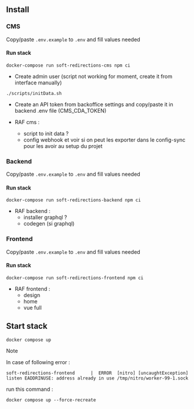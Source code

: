 ## Install

### CMS

Copy/paste `.env.example` to `.env` and fill values needed


#### Run stack
```
docker-compose run soft-redirections-cms npm ci
```
- Create admin user (script not working for moment, create it from interface manually)
```
./scripts/initData.sh
```
- Create an API token from backoffice settings and copy/paste it in backend .env file (CMS_CDA_TOKEN)

- RAF cms : 
    -  script to init data ?
    - config webhook et voir si on peut les exporter dans le config-sync pour les avoir au setup du projet

### Backend

Copy/paste `.env.example` to `.env` and fill values needed

#### Run stack
```
docker-compose run soft-redirections-backend npm ci
```

- RAF backend : 
    - installer graphql ?
    - codegen (si graphql)

### Frontend

Copy/paste `.env.example` to `.env` and fill values needed

#### Run stack
```
docker-compose run soft-redirections-frontend npm ci
```

- RAF frontend :
    - design
    - home
    - vue full

## Start stack

```
docker compose up
```

> [!NOTE]  
> In case of following error : 
>```
>soft-redirections-frontend      |  ERROR  [nitro] [uncaughtException] listen EADDRINUSE: address already in use /tmp/nitro/worker-99-1.sock
>```
>
> run this command : 
>```
>docker compose up --force-recreate
>```
>
